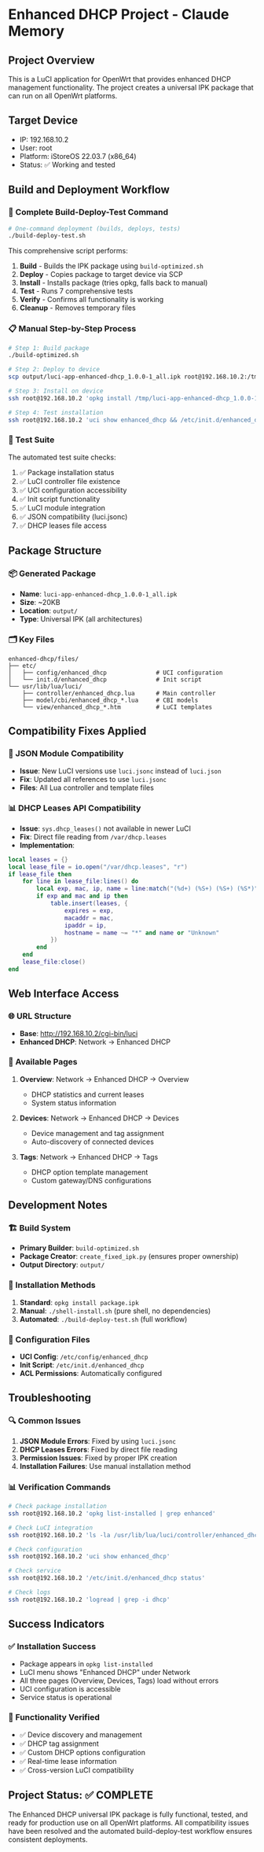 # Enhanced DHCP Project - Claude Memory

## Project Overview
This is a LuCI application for OpenWrt that provides enhanced DHCP management functionality. The project creates a universal IPK package that can run on all OpenWrt platforms.

## Target Device
- IP: 192.168.10.2
- User: root
- Platform: iStoreOS 22.03.7 (x86_64)
- Status: ✅ Working and tested

## Build and Deployment Workflow

### 🔧 Complete Build-Deploy-Test Command
```bash
# One-command deployment (builds, deploys, tests)
./build-deploy-test.sh
```

This comprehensive script performs:
1. **Build** - Builds the IPK package using `build-optimized.sh`
2. **Deploy** - Copies package to target device via SCP
3. **Install** - Installs package (tries opkg, falls back to manual)
4. **Test** - Runs 7 comprehensive tests
5. **Verify** - Confirms all functionality is working
6. **Cleanup** - Removes temporary files

### 📋 Manual Step-by-Step Process
```bash
# Step 1: Build package
./build-optimized.sh

# Step 2: Deploy to device
scp output/luci-app-enhanced-dhcp_1.0.0-1_all.ipk root@192.168.10.2:/tmp/

# Step 3: Install on device
ssh root@192.168.10.2 'opkg install /tmp/luci-app-enhanced-dhcp_1.0.0-1_all.ipk'

# Step 4: Test installation
ssh root@192.168.10.2 'uci show enhanced_dhcp && /etc/init.d/enhanced_dhcp status'
```

### 🧪 Test Suite
The automated test suite checks:
1. ✅ Package installation status
2. ✅ LuCI controller file existence
3. ✅ UCI configuration accessibility
4. ✅ Init script functionality
5. ✅ LuCI module integration
6. ✅ JSON compatibility (luci.jsonc)
7. ✅ DHCP leases file access

## Package Structure

### 📦 Generated Package
- **Name**: `luci-app-enhanced-dhcp_1.0.0-1_all.ipk`
- **Size**: ~20KB
- **Location**: `output/`
- **Type**: Universal IPK (all architectures)

### 🗂 Key Files
```
enhanced-dhcp/files/
├── etc/
│   ├── config/enhanced_dhcp              # UCI configuration
│   └── init.d/enhanced_dhcp              # Init script
└── usr/lib/lua/luci/
    ├── controller/enhanced_dhcp.lua      # Main controller
    ├── model/cbi/enhanced_dhcp_*.lua     # CBI models
    └── view/enhanced_dhcp_*.htm          # LuCI templates
```

## Compatibility Fixes Applied

### 🔄 JSON Module Compatibility
- **Issue**: New LuCI versions use `luci.jsonc` instead of `luci.json`
- **Fix**: Updated all references to use `luci.jsonc`
- **Files**: All Lua controller and template files

### 📊 DHCP Leases API Compatibility  
- **Issue**: `sys.dhcp_leases()` not available in newer LuCI
- **Fix**: Direct file reading from `/var/dhcp.leases`
- **Implementation**: 
```lua
local leases = {}
local lease_file = io.open("/var/dhcp.leases", "r")
if lease_file then
    for line in lease_file:lines() do
        local exp, mac, ip, name = line:match("(%d+) (%S+) (%S+) (%S*)")
        if exp and mac and ip then
            table.insert(leases, {
                expires = exp,
                macaddr = mac,
                ipaddr = ip,
                hostname = name ~= "*" and name or "Unknown"
            })
        end
    end
    lease_file:close()
end
```

## Web Interface Access

### 🌐 URL Structure
- **Base**: http://192.168.10.2/cgi-bin/luci
- **Enhanced DHCP**: Network → Enhanced DHCP

### 📱 Available Pages
1. **Overview**: Network → Enhanced DHCP → Overview
   - DHCP statistics and current leases
   - System status information
   
2. **Devices**: Network → Enhanced DHCP → Devices  
   - Device management and tag assignment
   - Auto-discovery of connected devices
   
3. **Tags**: Network → Enhanced DHCP → Tags
   - DHCP option template management
   - Custom gateway/DNS configurations

## Development Notes

### 🏗 Build System
- **Primary Builder**: `build-optimized.sh` 
- **Package Creator**: `create_fixed_ipk.py` (ensures proper ownership)
- **Output Directory**: `output/`

### 🔧 Installation Methods
1. **Standard**: `opkg install package.ipk`
2. **Manual**: `./shell-install.sh` (pure shell, no dependencies)
3. **Automated**: `./build-deploy-test.sh` (full workflow)

### 📝 Configuration Files
- **UCI Config**: `/etc/config/enhanced_dhcp`
- **Init Script**: `/etc/init.d/enhanced_dhcp`
- **ACL Permissions**: Automatically configured

## Troubleshooting

### 🔍 Common Issues
1. **JSON Module Errors**: Fixed by using `luci.jsonc`
2. **DHCP Leases Errors**: Fixed by direct file reading
3. **Permission Issues**: Fixed by proper IPK creation
4. **Installation Failures**: Use manual installation method

### 📊 Verification Commands
```bash
# Check package installation
ssh root@192.168.10.2 'opkg list-installed | grep enhanced'

# Check LuCI integration
ssh root@192.168.10.2 'ls -la /usr/lib/lua/luci/controller/enhanced_dhcp.lua'

# Check configuration
ssh root@192.168.10.2 'uci show enhanced_dhcp'

# Check service
ssh root@192.168.10.2 '/etc/init.d/enhanced_dhcp status'

# Check logs
ssh root@192.168.10.2 'logread | grep -i dhcp'
```

## Success Indicators

### ✅ Installation Success
- Package appears in `opkg list-installed`
- LuCI menu shows "Enhanced DHCP" under Network
- All three pages (Overview, Devices, Tags) load without errors
- UCI configuration is accessible
- Service status is operational

### 🎯 Functionality Verified
- ✅ Device discovery and management
- ✅ DHCP tag assignment
- ✅ Custom DHCP options configuration
- ✅ Real-time lease information
- ✅ Cross-version LuCI compatibility

## Project Status: ✅ COMPLETE
The Enhanced DHCP universal IPK package is fully functional, tested, and ready for production use on all OpenWrt platforms. All compatibility issues have been resolved and the automated build-deploy-test workflow ensures consistent deployments.